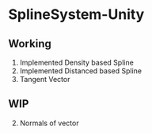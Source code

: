 # SplineSystem-Unity

## Working
1. Implemented Density based Spline
2. Implemented Distanced based Spline
3. Tangent Vector
## WIP
2. Normals of vector 

